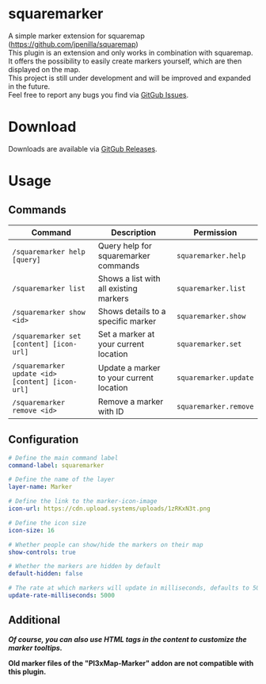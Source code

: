 # squaremarker

A simple marker extension for squaremap (https://github.com/jpenilla/squaremap)
<br>
This plugin is an extension and only works in combination with squaremap.
<br>
It offers the possibility to easily create markers yourself, which are then displayed on the map.<br>
This project is still under development and will be improved and expanded in the future.<br>
Feel free to report any bugs you find via [GitGub Issues](https://github.com/SentixDev/squaremarker/issues).

# Download
Downloads are available via [GitGub Releases](https://github.com/SentixDev/squaremarker/releases).

# Usage

## Commands
| Command                                          | Description                              | Permission            |
|--------------------------------------------------|------------------------------------------|-----------------------|
| `/squaremarker help [query]`                     | Query help for squaremarker commands     | `squaremarker.help`   |
| `/squaremarker list`                             | Shows a list with all existing markers   | `squaremarker.list`   |
| `/squaremarker show <id>`                        | Shows details to a specific marker       | `squaremarker.show`   |
| `/squaremarker set [content] [icon-url]`         | Set a marker at your current location    | `squaremarker.set`    |
| `/squaremarker update <id> [content] [icon-url]` | Update a marker to your current location | `squaremarker.update` |
| `/squaremarker remove <id>`                      | Remove a marker with ID                  | `squaremarker.remove` |

## Configuration
```yaml
# Define the main command label
command-label: squaremarker

# Define the name of the layer
layer-name: Marker

# Define the link to the marker-icon-image
icon-url: https://cdn.upload.systems/uploads/1zRKxN3t.png

# Define the icon size
icon-size: 16

# Whether people can show/hide the markers on their map
show-controls: true

# Whether the markers are hidden by default
default-hidden: false

# The rate at which markers will update in milliseconds, defaults to 5000ms or 5 seconds
update-rate-milliseconds: 5000
```

## Additional
***Of course, you can also use HTML tags in the content to customize the marker tooltips.***

**Old marker files of the "Pl3xMap-Marker" addon are not compatible with this plugin.** 
